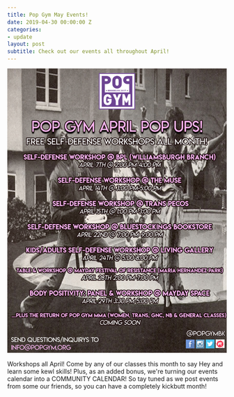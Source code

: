 ```yaml
---
title: Pop Gym May Events!
date: 2019-04-30 00:00:00 Z
categories:
- update
layout: post
subtitle: Check out our events all throughout April!
---
```


![Pop Gym May](/assets/calendarapril.jpg)

Workshops all April! Come by any of our classes this month to say Hey and learn some kewl skills! Plus, as an added bonus, we're turning our events calendar into a COMMUNITY CALENDAR! So tay tuned as we post events from some our friends, so you can have a completely kickbutt month!
